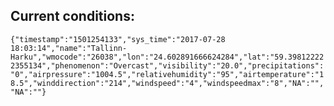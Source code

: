 ## Current conditions: 
 ``` {"timestamp":"1501254133","sys_time":"2017-07-28 18:03:14","name":"Tallinn-Harku","wmocode":"26038","lon":"24.602891666624284","lat":"59.398122222355134","phenomenon":"Overcast","visibility":"20.0","precipitations":"0","airpressure":"1004.5","relativehumidity":"95","airtemperature":"18.5","winddirection":"214","windspeed":"4","windspeedmax":"8","NA":"","NA":""} ```
